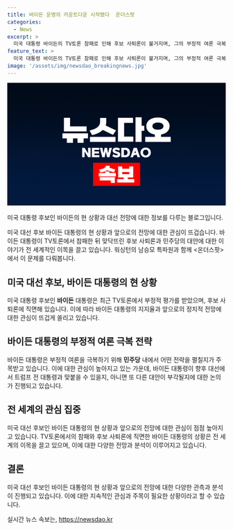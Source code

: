 ```yaml
---
title: 바이든 운명의 카운트다운 시작됐다  온더스팟
categories:
  - News
excerpt: >
  미국 대통령 바이든의 TV토론 참패로 인해 후보 사퇴론이 불거지며, 그의 부정적 여론 극복과 11월 대선에서 트럼프와의 맞대결에 대한 관심이 뜨겁다. 또는 민주당의 대안이 부상할 수도 있음에 대한 관측이 나오고 있다. 이에 대한 전세계의 이목이 쏠리고 있는 가운데, 워싱턴에서 남승모 특파원의 해설을 통해 <온더스팟>이 짚어본다. (150자)
feature_text: >
  미국 대통령 바이든의 TV토론 참패로 인해 후보 사퇴론이 불거지며, 그의 부정적 여론 극복과 11월 대선에서 트럼프와의 맞대결에 대한 관심이 뜨겁다. 또는 민주당의 대안이 부상할 수도 있음에 대한 관측이 나오고 있다. 이에 대한 전세계의 이목이 쏠리고 있는 가운데, 워싱턴에서 남승모 특파원의 해설을 통해 <온더스팟>이 짚어본다. (150자)
image: '/assets/img/newsdao_breakingnews.jpg'
---
```


<p><img src="/assets/img/newsdao_breakingnews.jpg" alt="bookingtag 속보" /></p>

<p>미국 대통령 후보인 바이든의 현 상황과 대선 전망에 대한 정보를 다루는 블로그입니다.</p>

<p data-ke-size="size16">미국 대선 후보 바이든 대통령의 현 상황과 앞으로의 전망에 대한 관심이 뜨겁습니다. 바이든 대통령이 TV토론에서 참패한 뒤 맞닥뜨린 후보 사퇴론과 민주당의 대안에 대한 이야기가 전 세계적인 이목을 끌고 있습니다. 워싱턴의 남승모 특파원과 함께 <온더스팟>에서 이 문제를 다뤄봅니다.</p>

<h2 data-ke-size="size26">미국 대선 후보, 바이든 대통령의 현 상황</h2>

<p>미국 대통령 후보인 <b>바이든</b> 대통령은 최근 TV토론에서 부정적 평가를 받았으며, 후보 사퇴론에 직면해 있습니다. 이에 따라 바이든 대통령의 지지율과 앞으로의 정치적 전망에 대한 관심이 뜨겁게 쏠리고 있습니다.</p>

<h2 data-ke-size="size26">바이든 대통령의 부정적 여론 극복 전략</h2>

<p>바이든 대통령은 부정적 여론을 극복하기 위해 <b>민주당</b> 내에서 어떤 전략을 펼칠지가 주목받고 있습니다. 이에 대한 관심이 높아지고 있는 가운데, 바이든 대통령이 향후 대선에서 트럼프 전 대통령과 맞붙을 수 있을지, 아니면 또 다른 대안이 부각될지에 대한 논의가 진행되고 있습니다.</p>

<h2 data-ke-size="size26">전 세계의 관심 집중</h2>

<p>미국 대선 후보인 바이든 대통령의 현 상황과 앞으로의 전망에 대한 관심이 점점 높아지고 있습니다. TV토론에서의 참패와 후보 사퇴론에 직면한 바이든 대통령의 상황은 전 세계의 이목을 끌고 있으며, 이에 대한 다양한 전망과 분석이 이루어지고 있습니다.</p>

<h2 data-ke-size="size26">결론</h2>

<p>미국 대선 후보인 바이든 대통령의 현 상황과 앞으로의 전망에 대한 다양한 관측과 분석이 진행되고 있습니다. 이에 대한 지속적인 관심과 주목이 필요한 상황이라고 할 수 있습니다.</p>
실시간 뉴스 속보는, <a href="https://newsdao.kr" rel="dofollow">https://newsdao.kr</a>


